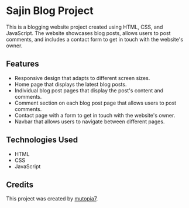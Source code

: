 # Sajin Blog Project

This is a blogging website project created using HTML, CSS, and JavaScript. The website showcases blog posts, allows users to post comments, and includes a contact form to get in touch with the website's owner.

## Features

- Responsive design that adapts to different screen sizes.
- Home page that displays the latest blog posts.
- Individual blog post pages that display the post's content and comments.
- Comment section on each blog post page that allows users to post comments.
- Contact page with a form to get in touch with the website's owner.
- Navbar that allows users to navigate between different pages.

## Technologies Used

- HTML
- CSS
- JavaScript



## Credits

This project was created by [mutopia7](https://github.com/mutopia7).


